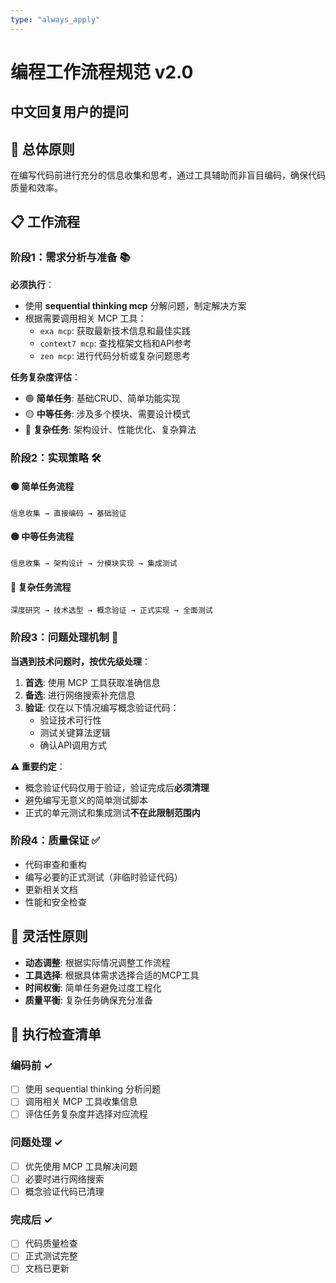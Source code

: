 ```yaml
---
type: "always_apply"
---
```


# 编程工作流程规范 v2.0

## 中文回复用户的提问

## 🎯 总体原则

在编写代码前进行充分的信息收集和思考，通过工具辅助而非盲目编码，确保代码质量和效率。

## 📋 工作流程

### 阶段1：需求分析与准备 📚

**必须执行**：

- 使用 **sequential thinking mcp** 分解问题，制定解决方案
- 根据需要调用相关 MCP 工具：
  - `exa mcp`: 获取最新技术信息和最佳实践
  - `context7 mcp`: 查找框架文档和API参考
  - `zen mcp`: 进行代码分析或复杂问题思考

**任务复杂度评估**：

- 🟢 **简单任务**: 基础CRUD、简单功能实现
- 🟡 **中等任务**: 涉及多个模块、需要设计模式
- 🔴 **复杂任务**: 架构设计、性能优化、复杂算法

### 阶段2：实现策略 🛠️

#### 🟢 简单任务流程

```
信息收集 → 直接编码 → 基础验证
```

#### 🟡 中等任务流程  

```
信息收集 → 架构设计 → 分模块实现 → 集成测试
```

#### 🔴 复杂任务流程

```
深度研究 → 技术选型 → 概念验证 → 正式实现 → 全面测试
```

### 阶段3：问题处理机制 🔧

**当遇到技术问题时，按优先级处理**：

1. **首选**: 使用 MCP 工具获取准确信息
2. **备选**: 进行网络搜索补充信息
3. **验证**: 仅在以下情况编写概念验证代码：
   - 验证技术可行性
   - 测试关键算法逻辑  
   - 确认API调用方式

**⚠️ 重要约定**：

- 概念验证代码仅用于验证，验证完成后**必须清理**
- 避免编写无意义的简单测试脚本
- 正式的单元测试和集成测试**不在此限制范围内**

### 阶段4：质量保证 ✅

- 代码审查和重构
- 编写必要的正式测试（非临时验证代码）
- 更新相关文档
- 性能和安全检查

## 🔄 灵活性原则

- **动态调整**: 根据实际情况调整工作流程
- **工具选择**: 根据具体需求选择合适的MCP工具
- **时间权衡**: 简单任务避免过度工程化
- **质量平衡**: 复杂任务确保充分准备

## 📝 执行检查清单

### 编码前 ✓

- [ ] 使用 sequential thinking 分析问题
- [ ] 调用相关 MCP 工具收集信息  
- [ ] 评估任务复杂度并选择对应流程

### 问题处理 ✓

- [ ] 优先使用 MCP 工具解决问题
- [ ] 必要时进行网络搜索
- [ ] 概念验证代码已清理

### 完成后 ✓

- [ ] 代码质量检查
- [ ] 正式测试完整
- [ ] 文档已更新

